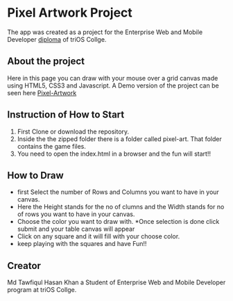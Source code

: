 # Pixel Artwork Project

The app was created as a project for the Enterprise Web and Mobile Developer [diploma](https://www.trios.com/programs-courses/technology/enterprise-web-and-mobile-developer/) of triOS Collge. 



## About the project

Here in this page you can draw with your mouse over a grid canvas made using HTML5, CSS3 and Javascript. A Demo version of the project can be seen here [Pixel-Artwork](https://special3220.github.io/pixel-artwork/)


## Instruction of How to Start

1. First Clone or download the repository.
2. Inside the the zipped folder there is a folder called pixel-art. That folder contains the game files.
3. You need to open the index.html in a browser and the fun will start!!


## How to Draw

* first Select the number of Rows and Columns you want to have in your canvas.
* Here the Height stands for the no of clumns and the Width stands for no of rows you want to have in your canvas.
* Choose the color you want to draw with.
*Once selection is done click submit and your table canvas will appear
* Click on any square and it will fill with your choose color.
* keep playing with the squares and have Fun!!

## Creator

Md Tawfiqul Hasan Khan a Student of Enterprise Web and Mobile Developer program at triOS Collge.



